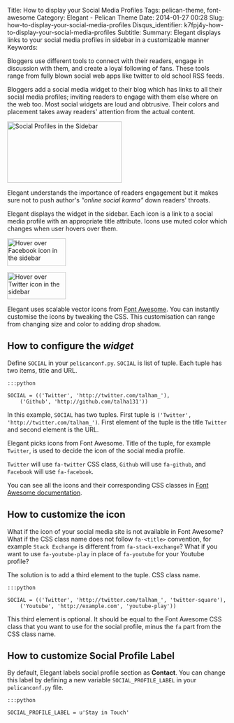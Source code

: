 Title: How to display your Social Media Profiles
Tags: pelican-theme, font-awesome
Category: Elegant - Pelican Theme
Date: 2014-01-27 00:28
Slug: how-to-display-your-social-media-profiles
Disqus_identifier: k7fpj4y-how-to-display-your-social-media-profiles
Subtitle:
Summary: Elegant displays links to your social media profiles in sidebar in a customizable manner
Keywords:

Bloggers use different tools to connect with their readers, engage in
discussion with them, and create a loyal following of fans. These tools range
from fully blown social web apps like twitter to old school RSS feeds.

Bloggers add a social media widget to their blog which has links to all their
social media profiles; inviting readers to engage with them else where on the
web too. Most social widgets are loud and obtrusive. Their colors and placement
takes away readers' attention from the actual content.

<img class="align-right" style="width: 262.0px; height: 140.0px;"
src="|filename|/images/social-profiles-sidebar-default.png" alt="Social
Profiles in the Sidebar" />

Elegant understands the importance of readers engagement but it makes sure
not to push author's *"online social karma"* down readers' throats.

Elegant displays the widget in the sidebar. Each icon is a link to a social
media profile with an appropriate title attribute. Icons use muted color which
changes when user hovers over them.

<img class="align-right" style="width: 134.0px; height: 62.5px;"
src="|filename|/images/social-profiles-sidebar-facebook.png" alt="Hover over
Facebook icon in the sidebar" />

<img class="align-right" style="width: 134.0px; height: 62.5px;"
src="|filename|/images/social-profiles-sidebar-twitter.png" alt="Hover over
Twitter icon in the sidebar" />

Elegant uses scalable vector icons from [Font
Awesome](http://fortawesome.github.io/Font-Awesome/). You can instantly
customise the icons by tweaking the CSS. This customisation can range from
changing size and color to adding drop shadow.

How to configure the *widget*
-----------------------------

Define `SOCIAL` in your `pelicanconf.py`. `SOCIAL` is list of tuple. Each tuple
has two items, title and URL.

    :::python

    SOCIAL = (('Twitter', 'http://twitter.com/talham_'),
        ('Github', 'http://github.com/talha131'))

In this example, `SOCIAL` has two tuples. First tuple is `('Twitter',
'http://twitter.com/talham_')`. First element of the tuple is the title
`Twitter` and second element is the URL.

Elegant picks icons from Font Awesome. Title of the tuple, for example
`Twitter`, is used to decide the icon of the social media profile.

`Twitter` will use `fa-twitter` CSS class, `Github` will use `fa-github`, and
`Facebook` will use `fa-facebook`.

You can see all the icons and their corresponding CSS classes in [Font Awesome
documentation](http://fortawesome.github.io/Font-Awesome/icons/#brand).

How to customize the icon
-------------------------

What if the icon of your social media site is not available in Font Awesome?
What if the CSS class name does not follow `fa-<title>` convention, for example
`Stack Exchange` is different from `fa-stack-exchange`? What if you want to use
`fa-youtube-play` in place of `fa-youtube` for your Youtube profile?

The solution is to add a third element to the tuple. CSS class name.

    :::python

    SOCIAL = (('Twitter', 'http://twitter.com/talham_', 'twitter-square'),
        ('Youtube', 'http://example.com', 'youtube-play'))

This third element is optional. It should be equal to the Font Awesome CSS
class that you want to use for the social profile, minus the `fa` part from the
CSS class name.

How to customize Social Profile Label
-------------------------------------

By default, Elegant labels social profile section as **Contact**. You can
change this label by defining a new variable `SOCIAL_PROFILE_LABEL` in your
`pelicanconf.py` file.

    :::python

    SOCIAL_PROFILE_LABEL = u'Stay in Touch'


